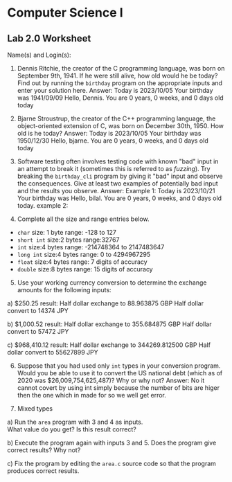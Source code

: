 
# Computer Science I 
## Lab 2.0 Worksheet

Name(s) and Login(s):



1. Dennis Ritchie, the creator of the C programming language,
was born on September 9th, 1941.  If he were still alive,
how old would he be today?  Find out by running the `birthday`
program on the appropriate inputs and enter your solution here.
Answer:
Today is 2023/10/05
Your birthday was 1941/09/09
Hello, Dennis.  You are 0 years, 0 weeks, and 0 days old today




2. Bjarne Stroustrup, the creator of the C++ programming
language, the object-oriented extension of C, was born on
December 30th, 1950.  How old is he today?
Answer:
Today is 2023/10/05
Your birthday was 1950/12/30
Hello, bjarne.  You are 0 years, 0 weeks, and 0 days old today




3. Software testing often involves testing code with known
"bad" input in an attempt to break it (sometimes this is
referred to as *fuzzing*).  Try breaking the `birthday_cli`
program by giving it "bad" input and observe the consequences.
Give at least two examples of potentially bad input and the
results you observe.
Answer:
Example 1:
Today is 2023/10/21
Your birthday was
Hello, bilal.  You are 0 years, 0 weeks, and 0 days old today.
example 2: 






4. Complete all the size and range entries below.
* `char`
  size: 1 byte
  range: -128 to 127
* `short int`
  size:2 bytes
  range:32767
* `int`
  size:4 bytes
  range: -214748364 to 2147483647
* `long int`
  size:4 bytes
  range: 0 to 4294967295
* `float`
  size:4 bytes
  range: 7 digits of accuracy
* `double`
  size:8 bytes
  range: 15 digits of accuracy


5. Use your working currency conversion to determine
the exchange amounts for the following inputs:

  a) $250.25
  result:
  Half dollar exchange to 88.963875 GBP
  Half dollar convert to 14374 JPY

  b) $1,000.52
  result:
  Half dollar exchange to 355.684875 GBP
  Half dollar convert to 57472 JPY


  c) $968,410.12
  result:
  Half dollar exchange to 344269.812500 GBP
  Half dollar convert to 55627899 JPY



6. Suppose that you had used only `int` types
in your conversion program.  Would you be able
to use it to convert the US national debt
(which as of 2020 was \$26,009,754,625,487)?
Why or why not?
Answer: No it cannot covert by using int simply because the number of bits are higer then the one which in made for so we well get error.


7. Mixed types

a) Run the `area` program with 3 and 4 as inputs.  
What value do you get?  Is this result correct?


b) Execute the program again with inputs 3 and 5.
Does the program give correct results?  Why not?


c) Fix the program by editing the `area.c` source
code so that the program produces correct results.
